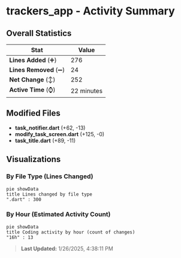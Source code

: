 # trackers_app - Activity Summary 

## Overall Statistics

| Stat                   | Value                                                             |
| ---------------------- | ----------------------------------------------------------------- |
| **Lines Added** (➕)   | 276                                          |
| **Lines Removed** (➖) | 24                                        |
| **Net Change** (↕)    | 252                |
| **Active Time** (⌚)   | 22 minutes |


## Modified Files
- **task_notifier.dart** (+62, -13)
- **modify_task_screen.dart** (+125, -0)
- **task_title.dart** (+89, -11)

## Visualizations

### By File Type (Lines Changed)

```mermaid
pie showData
title Lines changed by file type
".dart" : 300
```

### By Hour (Estimated Activity Count)

```mermaid
pie showData
title Coding activity by hour (count of changes)
"16h" : 13
```


> **Last Updated:** 1/26/2025, 4:38:11 PM